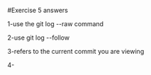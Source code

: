 #Exercise 5 answers

1-use the git log --raw command

2-use git log --follow

3-refers to the current commit you are viewing

4-


